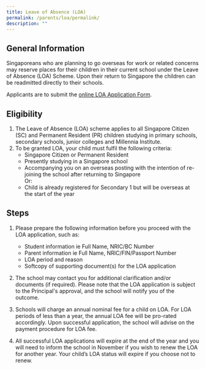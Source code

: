```yaml
---
title: Leave of Absence (LOA)
permalink: /parents/loa/permalink/
description: ""
---
```



General Information
-------------------

Singaporeans who are planning to go overseas for work or related concerns may reserve places for their children in their current school under the Leave of Absence (LOA) Scheme. Upon their return to Singapore the children can be readmitted directly to their schools.

Applicants are to submit the [online LOA Application Form](https://go.gov.sg/mfss-loa).

Eligibility
-----------

1.  The Leave of Absence (LOA) scheme applies to all Singapore Citizen (SC) and Permanent Resident (PR) children studying in primary schools, secondary schools, junior colleges and Millennia Institute.
2.  To be granted LOA, your child must fulfil the following criteria:
    *   Singapore Citizen or Permanent Resident
    *   Presently studying in a Singapore school
    *   Accompanying you on an overseas posting with the intention of re-joining the school after returning to Singapore  
    Or:
    *   Child is already registered for Secondary 1 but will be overseas at the start of the year

Steps
-----

1.  Please prepare the following information before you proceed with the LOA application, such as:
    *   Student information ie Full Name, NRIC/BC Number
    *   Parent information ie Full Name, NRIC/FIN/Passport Number
    *   LOA period and reason
    *   Softcopy of supporting document(s) for the LOA application

3.  The school may contact you for additional clarification and/or documents (if required). Please note that the LOA application is subject to the Principal's approval, and the school will notify you of the outcome.
4.  Schools will charge an annual nominal fee for a child on LOA. For LOA periods of less than a year, the annual LOA fee will be pro-rated accordingly. Upon successful application, the school will advise on the payment procedure for LOA fee.
5.  All successful LOA applications will expire at the end of the year and you will need to inform the school in November if you wish to renew the LOA for another year. Your child’s LOA status will expire if you choose not to renew.